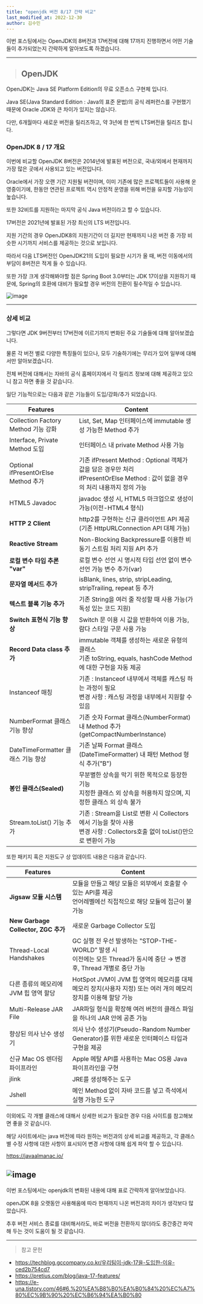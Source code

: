 ```yaml
---
title: "openjdk 버전 8/17 간략 비교"
last_modified_at: 2022-12-30
author: 김수민
---
```


이번 포스팅에서는 OpenJDK의 8버전과 17버전에 대해 17까지 진행하면서 어떤 기술들이 추가되었는지 간략하게 알아보도록 하겠습니다.

---

>## OpenJDK

OpenJDK는 Java SE Platform Edition의 무료 오픈소스 구현체 입니다.

Java SE(Java Standard Edition : Java의 표준 문법)의 공식 레퍼런스를 구현했기 때문에 Oracle JDK와 큰 차이가 있지는 않습니다.

다만, 6개월마다 새로운 버전을 릴리즈하고, 약 3년에 한 번씩 LTS버전을 릴리즈 합니다.



### OpenJDK 8 / 17 개요

이번에 비교할 OpenJDK 8버전은 2014년에 발표된 버전으로, 국내/외에서 현재까지 가장 많은 곳에서 사용되고 있는 버전입니다.

Oracle에서 가장 오랜 기간 지원될 버전이며, 이미 기존에 많은 프로젝트들이 사용해 운영중이기에, 한동안 연관된 프로젝트 역시 안정적 운영을 위해 버전을 유지할 가능성이 높습니다.

또한 32비트를 지원하는 마지막 공식 Java 버전이라고 할 수 있습니다.



17버전은 2021년에 발표된 가장 최신의 LTS 버전입니다.

지원 기간의 경우 OpenJDK8의 지원기간이 더 길지만 현재까지 나온 버전 중 가장 비슷한 시기까지 서비스를 제공하는 것으로 보입니다.

따라서 다음 LTS버전인 OpenJDK21의 도입이 필요한 시기가 올 때, 버전 이동에서의 부담이 8버전은 적게 들 수 있습니다.

또한 가장 크게 생각해봐야할 점은 Spring Boot 3.0부터는 JDK 17이상을 지원하기 때문에, Spring의 호환에 대비가 필요할 경우 버전의 전환이 필수적일 수 있습니다.

![image](https://user-images.githubusercontent.com/87166420/210026870-aed74e7e-cec8-444e-b854-762890497224.png)

---

### 상세 비교

그렇다면 JDK 9버전부터 17버전에 이르기까지 변화된 주요 기술들에 대해 알아보겠습니다.

물론 각 버전 별로 다양한 특징들이 있으나, 모두 기술하기에는 무리가 있어 일부에 대해서만 알아보겠습니다.

전체 버전에 대해서는 자바의 공식 홈페이지에서 각 릴리즈 정보에 대해 제공하고 있으니 참고 하면 좋을 것 같습니다.

[링크]: https://jdk.java.net/17/



일단 기능적으로는 다음과 같은 기능들이 도입/강화/추가 되었습니다.

| **Features**                          | **Content**                                                  |
| ------------------------------------- | ------------------------------------------------------------ |
| Collection  Factory Method 기능  강화 | List,  Set, Map 인터페이스에  immutable  생성 가능한 Method 추가 |
| Interface,  Private Method 도입       | 인터페이스  내 private  Method 사용  가능                    |
| Optional  ifPresentOrElse Method 추가 | 기존 ifPresent  Method : Optional 객체가  값을  담은 경우만  처리 <br>ifPresentOrElse  Method : 값이 없을 경우의  처리 내용까지 정의 가능 |
| HTML5  Javadoc                        | javadoc  생성 시, HTML5 마크업으로  생성이 가능(이전-HTML4 형식) |
| **HTTP  2 Client**                    | http2를  구현하는 신규 클라이언트 API  제공  (기존 HttpURLConnection  API 대체 가능) |
| **Reactive  Stream**                  | Non-Blocking  Backpressure를  이용한 비동기 스트림 처리 지원 API  추가 |
| **로컬  변수 타입 추론** **"var"**    | 로컬  변수 선언 시 명시적  타입 선언  없이 변수 선언  가능 변수 추가(var) |
| **문자열 메서드 추가**               | isBlank,  lines, strip, stripLeading, stripTrailing, repeat 등 추가 |
| **텍스트  블록 기능 추가**           | 기존 String을  여러 줄 작성할 때 사용 가능(가독성  있는  코드 지원) |
| **Switch**  **표현식 기능 향상**     | Switch  문  이용 시 값을 반환하여 이용 가능, 람다  스타일 구문 사용  가능 |
| **Record  Data class** **추가**      | immutable  객체를  생성하는 새로운 유형의 클래스 <br> 기존 toString,  equals, hashCode Method에  대한 구현을 자동 제공 |
| Instanceof  매칭                     | 기존 : Instanceof  내부에서  객체를 캐스팅 하는 과정이 필요  <br>변경  사항 :  캐스팅  과정을  내부에서 지원할 수 있음 |
| NumberFormat  클래스  기능 향상      | 기존  숫자 Format  클래스(NumberFormat)  내 Method  추가  (getCompactNumberInstance) |
| DateTimeFormatter  클래스  기능 향상 | 기존  날짜 Format  클래스(DateTimeFormatter)  내  패턴 Method  형식  추가("B") |
| **봉인 클래스(Sealed)**              | 무분별한  상속을 막기 위한 목적으로 등장한 기능 <br>지정한  클래스  외 상속을 허용하지 않으며,  지정한  클래스 외 상속 불가 |
| Stream.toList()  기능  추가          | 기존 : Stream을 List로  변환 시 Collectors에서  기능을 찾아 사용<br>변경  사항 :  Collectors호출  없이 toList()만으로  변환이 가능 |



또한 패키지 혹은 지원도구 상 업데이트 내용은 다음과 같습니다.

| **Features**                             | **Content**                                                  |
| ---------------------------------------- | ------------------------------------------------------------ |
| **Jigsaw**  **모듈 시스템**              | 모듈을 만들고 해당 모듈은 외부에서 호출할 수 있는 API를 제공  <br>언어레벨에선 직접적으로 해당 모듈에 접근이 불가능 |
| **New  Garbage Collector, ZGC** **추가** | 새로운 Garbage Collector 도입                                |
| Thread-Local Handshakes                  | GC 실행 전 우선 발생하는 "STOP-THE-WORLD" 발생 시 <br>이전에는 모든 Thread가 동시에 중단 → 변경 후, Thread 개별로 중단 가능 |
| 다른 종류의 메모리에 JVM 힙 영역 할당    | HotSpot JVM이  JVM 힙 영역의 메모리를 대체 메모리 장치(사용자 지정) 또는 여러 개의 메모리장치를 이용해 할당 가능 |
| Multi-Release JAR File                   | JAR파일 형식을 확장해 여러 버전의 클래스 파일을 하나의 JAR 안에 공존 가능 |
| 향상된 의사 난수 생성기                  | 의사 난수 생성기(Pseudo-Random Number Generator)를 위한 새로운 인터페이스 타입과 구현을 제공 |
| 신규 Mac OS 렌더링 파이프라인            | Apple 메탈 API를 사용하는 Mac OS용 Java 파이프라인을 구현    |
| jlink                                    | JRE를 생성해주는 도구                                        |
| Jshell                                   | 메인 Method 없이 자바 코드를 넣고 즉석에서 실행 가능한 도구  |



이외에도 각 개별 클래스에 대해서 상세한 비교가 필요한 경우 다음 사이트를 참고해보면 좋을 것 같습니다.

해당 사이트에서는 java 버전에 따라 원하는 버전과의 상세 비교를 제공하고, 각 클래스별 수정 사항에 대한 사항이 표시되어 변경 사항에 대해 쉽게 파악 할 수 있습니다.

https://javaalmanac.io/

![image](https://user-images.githubusercontent.com/87166420/210026891-f42460c2-ba12-44b8-98fe-9f72f2f1f4e1.png)
---

이번 포스팅에서는 openjdk의 변화된 내용에 대해 표로 간략하게 알아보았습니다.

openJDK 8을 오랫동안 사용해옴에 따라 현재까지 나온 버전과의 차이가 생각보다 많았습니다.

추후 버전 서비스 종료를 대비해서라도, 바로 버전을 전환하지 않더라도 중간중간 파악해 두는 것이 도움이 될 것 같습니다.

----

> 참고 문헌
* https://techblog.gccompany.co.kr/우리팀이-jdk-17을-도입한-이유-ced2b754cd7
* https://pretius.com/blog/java-17-features/
* https://e-una.tistory.com/46#6.%20%EA%B8%B0%EA%B0%84%20%EC%A7%80%EC%9B%90%20%EC%B6%94%EA%B0%80

  
